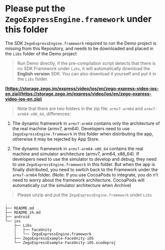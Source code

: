 # Please put the `ZegoExpressEngine.framework` under this folder

The SDK `ZegoExpressEngine.framework` required to run the Demo project is missing from this Repository, and needs to be downloaded and placed in the `Libs` folder of the Demo project

> Run Demo directly, if the pre-compilation script detects that there is no SDK Framework under `Libs`, it will automatically download the **English version** SDK. You can also download it yourself and put it in the `Libs` folder.

**[https://storage.zego.im/express/video/ios/en/zego-express-video-ios-en.zip](https://storage.zego.im/express/video/ios/en/zego-express-video-ios-en.zip)**

> Note that there are two folders in the zip file: `armv7-arm64` and `armv7-arm64-x86_64`, differences:

1. The dynamic framework in `armv7-arm64` contains only the architecture of the real machine (armv7, arm64). Developers need to use `ZegoExpressEngine.framework` in this folder when distributing the app, otherwise it may be rejected by App Store.

2. The dynamic framework in `armv7-arm64-x86_64` contains the real machine and simulator architecture (armv7, arm64, x86_64). If developers need to use the simulator to develop and debug, they need to use `ZegoExpressEngine.framework` in this folder. But when the app is finally distributed, you need to switch back to the Framework under the `armv7-arm64` folder. (Note: If you use CocoaPods to integrate, you do n’t need to worry about the framework architecture. CocoaPods will automatically cut the simulator architecture when Archive)

> Please unzip and put the `ZegoExpressEngine.framework` under `Libs`

```tree
.
├── README.md
├── README_zh.md
├── android
└── ios
    ├── Libs
    │   ├── FaceUnity
    │   └── ZegoExpressEngine.framework
    ├── ZegoExpressExample-FaceUnity-iOS
    └── ZegoExpressExample-FaceUnity-iOS.xcodeproj
```
